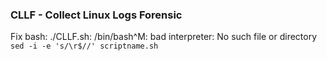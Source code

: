 ### CLLF - Collect Linux Logs Forensic
Fix bash: ./CLLF.sh: /bin/bash^M: bad interpreter: No such file or directory
```sed -i -e 's/\r$//' scriptname.sh```
